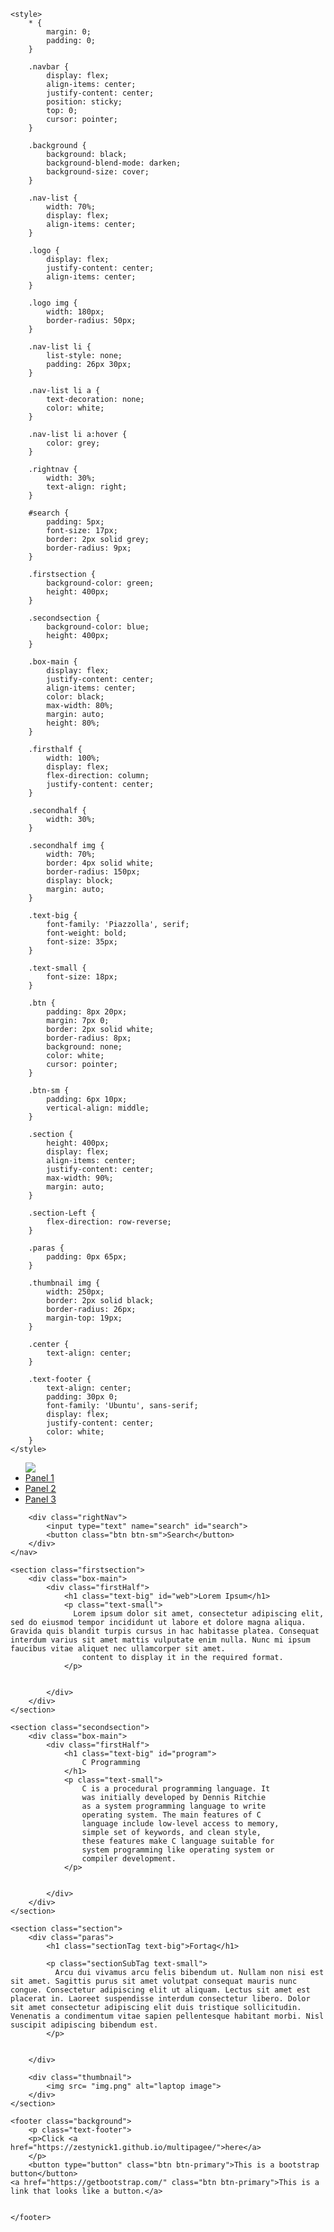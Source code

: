 
<!DOCTYPE html>
 
<html>
 
<head>
    <title>Simple web Development Template</title>
 
    <style>
        * {
            margin: 0;
            padding: 0;
        }
 
        .navbar {
            display: flex;
            align-items: center;
            justify-content: center;
            position: sticky;
            top: 0;
            cursor: pointer;
        }
 
        .background {
            background: black;
            background-blend-mode: darken;
            background-size: cover;
        }
 
        .nav-list {
            width: 70%;
            display: flex;
            align-items: center;
        }
 
        .logo {
            display: flex;
            justify-content: center;
            align-items: center;
        }
 
        .logo img {
            width: 180px;
            border-radius: 50px;
        }
 
        .nav-list li {
            list-style: none;
            padding: 26px 30px;
        }
 
        .nav-list li a {
            text-decoration: none;
            color: white;
        }
 
        .nav-list li a:hover {
            color: grey;
        }
 
        .rightnav {
            width: 30%;
            text-align: right;
        }
 
        #search {
            padding: 5px;
            font-size: 17px;
            border: 2px solid grey;
            border-radius: 9px;
        }
 
        .firstsection {
            background-color: green;
            height: 400px;
        }
 
        .secondsection {
            background-color: blue;
            height: 400px;
        }
 
        .box-main {
            display: flex;
            justify-content: center;
            align-items: center;
            color: black;
            max-width: 80%;
            margin: auto;
            height: 80%;
        }
 
        .firsthalf {
            width: 100%;
            display: flex;
            flex-direction: column;
            justify-content: center;
        }
 
        .secondhalf {
            width: 30%;
        }
 
        .secondhalf img {
            width: 70%;
            border: 4px solid white;
            border-radius: 150px;
            display: block;
            margin: auto;
        }
 
        .text-big {
            font-family: 'Piazzolla', serif;
            font-weight: bold;
            font-size: 35px;
        }
 
        .text-small {
            font-size: 18px;
        }
 
        .btn {
            padding: 8px 20px;
            margin: 7px 0;
            border: 2px solid white;
            border-radius: 8px;
            background: none;
            color: white;
            cursor: pointer;
        }
 
        .btn-sm {
            padding: 6px 10px;
            vertical-align: middle;
        }
 
        .section {
            height: 400px;
            display: flex;
            align-items: center;
            justify-content: center;
            max-width: 90%;
            margin: auto;
        }
 
        .section-Left {
            flex-direction: row-reverse;
        }
 
        .paras {
            padding: 0px 65px;
        }
 
        .thumbnail img {
            width: 250px;
            border: 2px solid black;
            border-radius: 26px;
            margin-top: 19px;
        }
 
        .center {
            text-align: center;
        }
 
        .text-footer {
            text-align: center;
            padding: 30px 0;
            font-family: 'Ubuntu', sans-serif;
            display: flex;
            justify-content: center;
            color: white;
        }
    </style>
</head>
 
<body>
    <nav class="navbar background">
        <ul class="nav-list">
            <div class="logo">
                <img src= "logo.png">
            </div>
            <li><a href="#web">Panel 1</a></li>
            <li><a href="#program">Panel 2</a></li>
            <li><a href="#course">Panel 3</a></li>
        </ul>
 
        <div class="rightNav">
            <input type="text" name="search" id="search">
            <button class="btn btn-sm">Search</button>
        </div>
    </nav>
 
    <section class="firstsection">
        <div class="box-main">
            <div class="firstHalf">
                <h1 class="text-big" id="web">Lorem Ipsum</h1>
                <p class="text-small">
                  Lorem ipsum dolor sit amet, consectetur adipiscing elit, sed do eiusmod tempor incididunt ut labore et dolore magna aliqua. Gravida quis blandit turpis cursus in hac habitasse platea. Consequat interdum varius sit amet mattis vulputate enim nulla. Nunc mi ipsum faucibus vitae aliquet nec ullamcorper sit amet.
                    content to display it in the required format.
                </p>
 
 
            </div>
        </div>
    </section>
 
    <section class="secondsection">
        <div class="box-main">
            <div class="firstHalf">
                <h1 class="text-big" id="program">
                    C Programming
                </h1>
                <p class="text-small">
                    C is a procedural programming language. It
                    was initially developed by Dennis Ritchie
                    as a system programming language to write
                    operating system. The main features of C
                    language include low-level access to memory,
                    simple set of keywords, and clean style,
                    these features make C language suitable for
                    system programming like operating system or
                    compiler development.
                </p>
 
 
            </div>
        </div>
    </section>
 
    <section class="section">
        <div class="paras">
            <h1 class="sectionTag text-big">Fortag</h1>
 
            <p class="sectionSubTag text-small">
              Arcu dui vivamus arcu felis bibendum ut. Nullam non nisi est sit amet. Sagittis purus sit amet volutpat consequat mauris nunc congue. Consectetur adipiscing elit ut aliquam. Lectus sit amet est placerat in. Laoreet suspendisse interdum consectetur libero. Dolor sit amet consectetur adipiscing elit duis tristique sollicitudin. Venenatis a condimentum vitae sapien pellentesque habitant morbi. Nisl suscipit adipiscing bibendum est. 
            </p>
 
 
        </div>
 
        <div class="thumbnail">
            <img src= "img.png" alt="laptop image">
        </div>
    </section>
 
    <footer class="background">
        <p class="text-footer">
        <p>Click <a href="https://zestynick1.github.io/multipagee/">here</a>
        </p>
        <button type="button" class="btn btn-primary">This is a bootstrap button</button>
    <a href="https://getbootstrap.com/" class="btn btn-primary">This is a link that looks like a button.</a>
 
 
    </footer>
</body>
 
</html>
